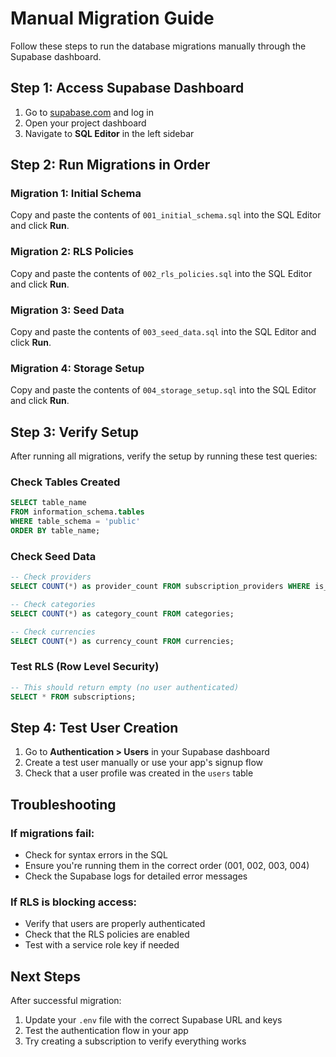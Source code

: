 # Manual Migration Guide

Follow these steps to run the database migrations manually through the Supabase dashboard.

## Step 1: Access Supabase Dashboard
1. Go to [supabase.com](https://supabase.com) and log in
2. Open your project dashboard
3. Navigate to **SQL Editor** in the left sidebar

## Step 2: Run Migrations in Order

### Migration 1: Initial Schema
Copy and paste the contents of `001_initial_schema.sql` into the SQL Editor and click **Run**.

### Migration 2: RLS Policies  
Copy and paste the contents of `002_rls_policies.sql` into the SQL Editor and click **Run**.

### Migration 3: Seed Data
Copy and paste the contents of `003_seed_data.sql` into the SQL Editor and click **Run**.

### Migration 4: Storage Setup
Copy and paste the contents of `004_storage_setup.sql` into the SQL Editor and click **Run**.

## Step 3: Verify Setup

After running all migrations, verify the setup by running these test queries:

### Check Tables Created
```sql
SELECT table_name 
FROM information_schema.tables 
WHERE table_schema = 'public' 
ORDER BY table_name;
```

### Check Seed Data
```sql
-- Check providers
SELECT COUNT(*) as provider_count FROM subscription_providers WHERE is_popular = true;

-- Check categories  
SELECT COUNT(*) as category_count FROM categories;

-- Check currencies
SELECT COUNT(*) as currency_count FROM currencies;
```

### Test RLS (Row Level Security)
```sql
-- This should return empty (no user authenticated)
SELECT * FROM subscriptions;
```

## Step 4: Test User Creation

1. Go to **Authentication > Users** in your Supabase dashboard
2. Create a test user manually or use your app's signup flow
3. Check that a user profile was created in the `users` table

## Troubleshooting

### If migrations fail:
- Check for syntax errors in the SQL
- Ensure you're running them in the correct order (001, 002, 003, 004)
- Check the Supabase logs for detailed error messages

### If RLS is blocking access:
- Verify that users are properly authenticated
- Check that the RLS policies are enabled
- Test with a service role key if needed

## Next Steps

After successful migration:
1. Update your `.env` file with the correct Supabase URL and keys
2. Test the authentication flow in your app
3. Try creating a subscription to verify everything works

